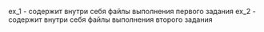 ex_1 - содержит внутри себя файлы выполнения первого задания
ex_2 - содержит внутри себя файлы выполнения второго задания